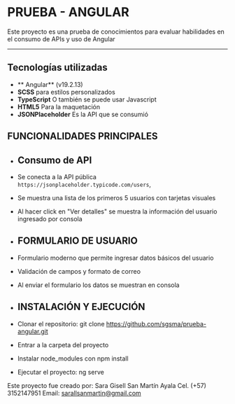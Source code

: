 # PRUEBA - ANGULAR 

Este proyecto es una prueba de conocimientos para evaluar habilidades en el consumo de APIs y uso de Angular

--------

## Tecnologías utilizadas

- ** Angular** (v19.2.13)
- **SCSS** para estilos personalizados
- **TypeScript** O también se puede usar Javascript
- **HTML5** Para la maquetación
- **JSONPlaceholder** Es la API que se consumió

## FUNCIONALIDADES PRINCIPALES 

- ## Consumo de API
- Se conecta a la API pública `https://jsonplaceholder.typicode.com/users`,
- Se muestra una lista de los primeros 5 usuarios con tarjetas visuales
- Al hacer click en "Ver detalles" se muestra la información del usuario ingresado por consola

- ## FORMULARIO DE USUARIO
- Formulario moderno que permite ingresar datos básicos del usuario
- Validación de campos y formato de correo
- Al enviar el formulario los datos se muestran en consola

- ## INSTALACIÓN Y EJECUCIÓN
- Clonar el repositorio: git clone https://github.com/sgsma/prueba-angular.git
- Entrar a la carpeta del proyecto
- Instalar node_modules con npm install
- Ejecutar el proyecto: ng serve

Este proyecto fue creado por:
Sara Gisell San Martín Ayala
Cel. (+57) 3152147951
Email: sarallsanmartin@gmail.com

